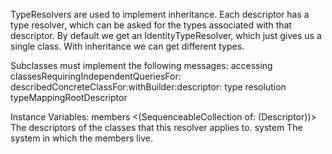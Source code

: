 TypeResolvers are used to implement inheritance. Each descriptor has a type resolver, which can be asked for the types associated with that descriptor. By default we get an IdentityTypeResolver, which just gives us a single class. With inheritance we can get different types.

Subclasses must implement the following messages:
	accessing
		classesRequiringIndependentQueriesFor:
		describedConcreteClassFor:withBuilder:descriptor:
	type resolution
		typeMappingRootDescriptor

Instance Variables:
	members	<(SequenceableCollection of: (Descriptor))>	The descriptors of the classes that this resolver applies to.
	system	<DescriptorSystem>	The system in which the members live.

